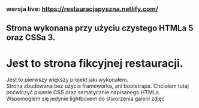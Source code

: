 ### wersja live: https://restauracjapyszna.netlify.com/

## Strona wykonana przy użyciu czystego HTMLa 5 oraz CSSa 3.

# Jest to strona **fikcyjnej** restauracji.

Jest to pierwszy większy projekt jaki wykonałem. \
Strona zbudowana bez użycia frameworka, ani bootstrapa. Chciałem tutaj poćwiczyć pisanie CSS oraz sematycznie napisanego HTMLa. \
Wspomogłem się jedynie lightboxem do stworzenia galerii zdjęć
